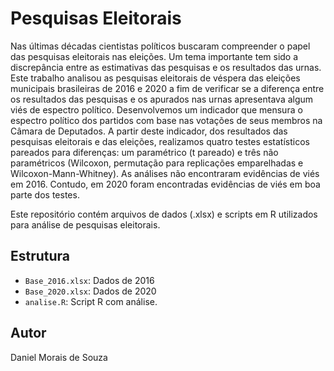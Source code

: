 # Pesquisas Eleitorais

Nas últimas décadas cientistas políticos buscaram compreender o papel das pesquisas eleitorais nas eleições. Um tema importante tem sido a discrepância entre as estimativas das pesquisas e os resultados das urnas. Este trabalho analisou as pesquisas eleitorais de véspera das eleições municipais brasileiras de 2016 e 2020 a fim de verificar se a diferença entre os resultados das pesquisas e os apurados nas urnas apresentava algum viés de espectro político. Desenvolvemos um indicador que mensura o espectro político dos partidos com base nas votações de seus membros na Câmara de Deputados. A partir deste indicador, dos resultados das pesquisas eleitorais e das eleições, realizamos quatro testes estatísticos pareados para diferenças: um paramétrico (t pareado) e três não paramétricos (Wilcoxon, permutação para replicações emparelhadas e Wilcoxon-Mann-Whitney). As análises não encontraram evidências de viés em 2016. Contudo, em 2020 foram encontradas evidências de viés em boa parte dos testes. 

Este repositório contém arquivos de dados (.xlsx) e scripts em R utilizados para análise de pesquisas eleitorais.

## Estrutura
- `Base_2016.xlsx`: Dados de 2016
- `Base_2020.xlsx`: Dados de 2020
- `analise.R`: Script R com análise.

## Autor
Daniel Morais de Souza
